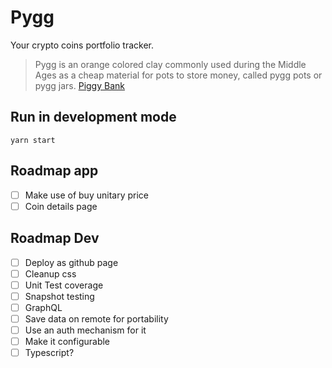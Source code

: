 # Pygg
Your crypto coins portfolio tracker.

> Pygg is an orange colored clay commonly used during the Middle Ages as a cheap material for pots to store money, called pygg pots or pygg jars. [Piggy Bank](https://en.wikipedia.org/wiki/Piggy_bank)

## Run in development mode
`yarn start`

## Roadmap app
- [ ] Make use of buy unitary price
- [ ] Coin details page

## Roadmap Dev
- [ ] Deploy as github page
- [ ] Cleanup css
- [ ] Unit Test coverage
- [ ] Snapshot testing
- [ ] GraphQL
- [ ] Save data on remote for portability
- [ ] Use an auth mechanism for it
- [ ] Make it configurable
- [ ] Typescript?
